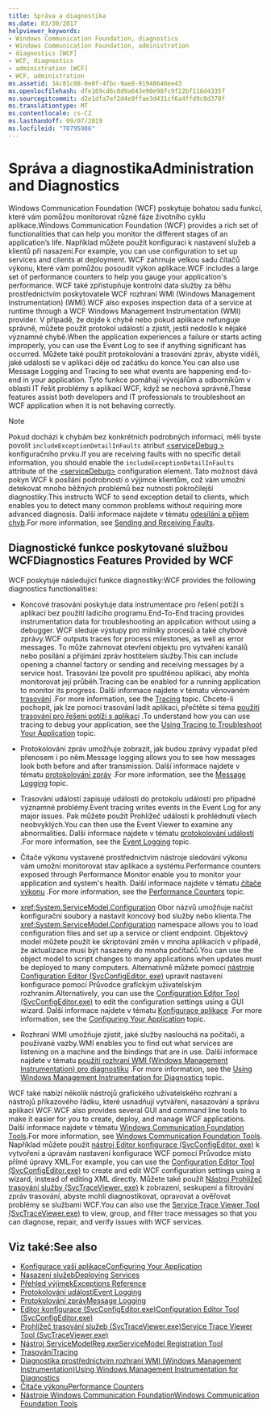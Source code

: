 ```yaml
---
title: Správa a diagnostika
ms.date: 03/30/2017
helpviewer_keywords:
- Windows Communication Foundation, diagnostics
- Windows Communication Foundation, administration
- diagnostics [WCF]
- WCF, diagnostics
- administration [WCF]
- WCF, administration
ms.assetid: 34c81c08-0e0f-4fbc-9ae8-91948640ee43
ms.openlocfilehash: dfe169cd6c8d9a643e90e98fc9f22bf116d4335f
ms.sourcegitcommit: d2e1dfa7ef2d4e9ffae3d431cf6a4ffd9c8d378f
ms.translationtype: MT
ms.contentlocale: cs-CZ
ms.lasthandoff: 09/07/2019
ms.locfileid: "70795986"
---
```

# <a name="administration-and-diagnostics"></a><span data-ttu-id="3bad9-102">Správa a diagnostika</span><span class="sxs-lookup"><span data-stu-id="3bad9-102">Administration and Diagnostics</span></span>
<span data-ttu-id="3bad9-103">Windows Communication Foundation (WCF) poskytuje bohatou sadu funkcí, které vám pomůžou monitorovat různé fáze životního cyklu aplikace.</span><span class="sxs-lookup"><span data-stu-id="3bad9-103">Windows Communication Foundation (WCF) provides a rich set of functionalities that can help you monitor the different stages of an application’s life.</span></span> <span data-ttu-id="3bad9-104">Například můžete použít konfiguraci k nastavení služeb a klientů při nasazení.</span><span class="sxs-lookup"><span data-stu-id="3bad9-104">For example, you can use configuration to set up services and clients at deployment.</span></span> <span data-ttu-id="3bad9-105">WCF zahrnuje velkou sadu čítačů výkonu, které vám pomůžou posoudit výkon aplikace.</span><span class="sxs-lookup"><span data-stu-id="3bad9-105">WCF includes a large set of performance counters to help you gauge your application's performance.</span></span> <span data-ttu-id="3bad9-106">WCF také zpřístupňuje kontrolní data služby za běhu prostřednictvím poskytovatele WCF rozhraní WMI (Windows Management Instrumentation) (WMI).</span><span class="sxs-lookup"><span data-stu-id="3bad9-106">WCF also exposes inspection data of a service at runtime through a WCF Windows Management Instrumentation (WMI) provider.</span></span> <span data-ttu-id="3bad9-107">V případě, že dojde k chybě nebo pokud aplikace nefunguje správně, můžete použít protokol událostí a zjistit, jestli nedošlo k nějaké významné chybě.</span><span class="sxs-lookup"><span data-stu-id="3bad9-107">When the application experiences a failure or starts acting improperly, you can use the Event Log to see if anything significant has occurred.</span></span> <span data-ttu-id="3bad9-108">Můžete také použít protokolování a trasování zpráv, abyste viděli, jaké události se v aplikaci děje od začátku do konce.</span><span class="sxs-lookup"><span data-stu-id="3bad9-108">You can also use Message Logging and Tracing to see what events are happening end-to-end in your application.</span></span> <span data-ttu-id="3bad9-109">Tyto funkce pomáhají vývojářům a odborníkům v oblasti IT řešit problémy s aplikací WCF, když se nechová správně.</span><span class="sxs-lookup"><span data-stu-id="3bad9-109">These features assist both developers and IT professionals to troubleshoot an WCF application when it is not behaving correctly.</span></span>  
  
> [!NOTE]
> <span data-ttu-id="3bad9-110">Pokud dochází k chybám bez konkrétních podrobných informací, měli byste povolit `includeExceptionDetailInFaults` atribut [ \<serviceDebug >](../../configure-apps/file-schema/wcf/servicedebug.md) konfiguračního prvku.</span><span class="sxs-lookup"><span data-stu-id="3bad9-110">If you are receiving faults with no specific detail information, you should enable the `includeExceptionDetailInFaults` attribute of the [\<serviceDebug>](../../configure-apps/file-schema/wcf/servicedebug.md) configuration element.</span></span> <span data-ttu-id="3bad9-111">Tato možnost dává pokyn WCF k posílání podrobností o výjimce klientům, což vám umožní detekovat mnoho běžných problémů bez nutnosti pokročilejší diagnostiky.</span><span class="sxs-lookup"><span data-stu-id="3bad9-111">This instructs WCF to send exception detail to clients, which enables you to detect many common problems without requiring more advanced diagnosis.</span></span> <span data-ttu-id="3bad9-112">Další informace najdete v tématu [odesílání a příjem chyb](../sending-and-receiving-faults.md).</span><span class="sxs-lookup"><span data-stu-id="3bad9-112">For more information, see [Sending and Receiving Faults](../sending-and-receiving-faults.md).</span></span>  
  
## <a name="diagnostics-features-provided-by-wcf"></a><span data-ttu-id="3bad9-113">Diagnostické funkce poskytované službou WCF</span><span class="sxs-lookup"><span data-stu-id="3bad9-113">Diagnostics Features Provided by WCF</span></span>  
 <span data-ttu-id="3bad9-114">WCF poskytuje následující funkce diagnostiky:</span><span class="sxs-lookup"><span data-stu-id="3bad9-114">WCF provides the following diagnostics functionalities:</span></span>  
  
- <span data-ttu-id="3bad9-115">Koncové trasování poskytuje data instrumentace pro řešení potíží s aplikací bez použití ladicího programu.</span><span class="sxs-lookup"><span data-stu-id="3bad9-115">End-To-End tracing provides instrumentation data for troubleshooting an application without using a debugger.</span></span> <span data-ttu-id="3bad9-116">WCF sleduje výstupy pro milníky procesů a také chybové zprávy.</span><span class="sxs-lookup"><span data-stu-id="3bad9-116">WCF outputs traces for process milestones, as well as error messages.</span></span> <span data-ttu-id="3bad9-117">To může zahrnovat otevření objektu pro vytváření kanálů nebo posílání a přijímání zpráv hostitelem služby.</span><span class="sxs-lookup"><span data-stu-id="3bad9-117">This can include opening a channel factory or sending and receiving messages by a service host.</span></span> <span data-ttu-id="3bad9-118">Trasování lze povolit pro spuštěnou aplikaci, aby mohla monitorovat její průběh.</span><span class="sxs-lookup"><span data-stu-id="3bad9-118">Tracing can be enabled for a running application to monitor its progress.</span></span> <span data-ttu-id="3bad9-119">Další informace najdete v tématu věnovaném [trasování](./tracing/index.md) .</span><span class="sxs-lookup"><span data-stu-id="3bad9-119">For more information, see the [Tracing](./tracing/index.md) topic.</span></span> <span data-ttu-id="3bad9-120">Chcete-li pochopit, jak lze pomocí trasování ladit aplikaci, přečtěte si téma [použití trasování pro řešení potíží s aplikací](./tracing/using-tracing-to-troubleshoot-your-application.md) .</span><span class="sxs-lookup"><span data-stu-id="3bad9-120">To understand how you can use tracing to debug your application, see the [Using Tracing to Troubleshoot Your Application](./tracing/using-tracing-to-troubleshoot-your-application.md) topic.</span></span>  
  
- <span data-ttu-id="3bad9-121">Protokolování zpráv umožňuje zobrazit, jak budou zprávy vypadat před přenosem i po něm.</span><span class="sxs-lookup"><span data-stu-id="3bad9-121">Message logging allows you to see how messages look both before and after transmission.</span></span> <span data-ttu-id="3bad9-122">Další informace najdete v tématu [protokolování zpráv](message-logging.md) .</span><span class="sxs-lookup"><span data-stu-id="3bad9-122">For more information, see the [Message Logging](message-logging.md) topic.</span></span>  
  
- <span data-ttu-id="3bad9-123">Trasování událostí zapisuje události do protokolu událostí pro případné významné problémy.</span><span class="sxs-lookup"><span data-stu-id="3bad9-123">Event tracing writes events in the Event Log for any major issues.</span></span> <span data-ttu-id="3bad9-124">Pak můžete použít Prohlížeč událostí k prohlédnutí všech neobvyklých.</span><span class="sxs-lookup"><span data-stu-id="3bad9-124">You can then use the Event Viewer to examine any abnormalities.</span></span> <span data-ttu-id="3bad9-125">Další informace najdete v tématu [protokolování událostí](./event-logging/index.md) .</span><span class="sxs-lookup"><span data-stu-id="3bad9-125">For more information, see the [Event Logging](./event-logging/index.md) topic.</span></span>  
  
- <span data-ttu-id="3bad9-126">Čítače výkonu vystavené prostřednictvím nástroje sledování výkonu vám umožní monitorovat stav aplikace a systému.</span><span class="sxs-lookup"><span data-stu-id="3bad9-126">Performance counters exposed through Performance Monitor enable you to monitor your application and system's health.</span></span> <span data-ttu-id="3bad9-127">Další informace najdete v tématu [čítače výkonu](./performance-counters/index.md) .</span><span class="sxs-lookup"><span data-stu-id="3bad9-127">For more information, see the [Performance Counters](./performance-counters/index.md) topic.</span></span>  
  
- <span data-ttu-id="3bad9-128"><xref:System.ServiceModel.Configuration> Obor názvů umožňuje načíst konfigurační soubory a nastavit koncový bod služby nebo klienta.</span><span class="sxs-lookup"><span data-stu-id="3bad9-128">The <xref:System.ServiceModel.Configuration> namespace allows you to load configuration files and set up a service or client endpoint.</span></span> <span data-ttu-id="3bad9-129">Objektový model můžete použít ke skriptování změn v mnoha aplikacích v případě, že aktualizace musí být nasazeny do mnoha počítačů.</span><span class="sxs-lookup"><span data-stu-id="3bad9-129">You can use the object model to script changes to many applications when updates must be deployed to many computers.</span></span> <span data-ttu-id="3bad9-130">Alternativně můžete pomocí [nástroje Configuration Editor (SvcConfigEditor. exe)](../configuration-editor-tool-svcconfigeditor-exe.md) upravit nastavení konfigurace pomocí Průvodce grafickým uživatelským rozhraním.</span><span class="sxs-lookup"><span data-stu-id="3bad9-130">Alternatively, you can use the [Configuration Editor Tool (SvcConfigEditor.exe)](../configuration-editor-tool-svcconfigeditor-exe.md) to edit the configuration settings using a GUI wizard.</span></span> <span data-ttu-id="3bad9-131">Další informace najdete v tématu [Konfigurace aplikace](configuring-your-application.md) .</span><span class="sxs-lookup"><span data-stu-id="3bad9-131">For more information, see the [Configuring Your Application](configuring-your-application.md) topic.</span></span>  
  
- <span data-ttu-id="3bad9-132">Rozhraní WMI umožňuje zjistit, jaké služby naslouchá na počítači, a používané vazby.</span><span class="sxs-lookup"><span data-stu-id="3bad9-132">WMI enables you to find out what services are listening on a machine and the bindings that are in use.</span></span> <span data-ttu-id="3bad9-133">Další informace najdete v tématu [použití rozhraní WMI (Windows Management Instrumentation) pro diagnostiku](./wmi/index.md) .</span><span class="sxs-lookup"><span data-stu-id="3bad9-133">For more information, see the [Using Windows Management Instrumentation for Diagnostics](./wmi/index.md) topic.</span></span>  
  
 <span data-ttu-id="3bad9-134">WCF také nabízí několik nástrojů grafického uživatelského rozhraní a nástrojů příkazového řádku, které usnadňují vytváření, nasazování a správu aplikací WCF.</span><span class="sxs-lookup"><span data-stu-id="3bad9-134">WCF also provides several GUI and command line tools to make it easier for you to create, deploy, and manage WCF applications.</span></span> <span data-ttu-id="3bad9-135">Další informace najdete v tématu [Windows Communication Foundation Tools](../tools.md).</span><span class="sxs-lookup"><span data-stu-id="3bad9-135">For more information, see [Windows Communication Foundation Tools](../tools.md).</span></span> <span data-ttu-id="3bad9-136">Například můžete použít [nástroj Editor konfigurace (SvcConfigEditor. exe)](../configuration-editor-tool-svcconfigeditor-exe.md) k vytvoření a úpravám nastavení konfigurace WCF pomocí Průvodce místo přímé úpravy XML.</span><span class="sxs-lookup"><span data-stu-id="3bad9-136">For example, you can use the [Configuration Editor Tool (SvcConfigEditor.exe)](../configuration-editor-tool-svcconfigeditor-exe.md) to create and edit WCF configuration settings using a wizard, instead of editing XML directly.</span></span> <span data-ttu-id="3bad9-137">Můžete také použít [Nástroj Prohlížeč trasování služby (SvcTraceViewer. exe)](../service-trace-viewer-tool-svctraceviewer-exe.md) k zobrazení, seskupení a filtrování zpráv trasování, abyste mohli diagnostikovat, opravovat a ověřovat problémy se službami WCF.</span><span class="sxs-lookup"><span data-stu-id="3bad9-137">You can also use the [Service Trace Viewer Tool (SvcTraceViewer.exe)](../service-trace-viewer-tool-svctraceviewer-exe.md) to view, group, and filter trace messages so that you can diagnose, repair, and verify issues with WCF services.</span></span>  
  
## <a name="see-also"></a><span data-ttu-id="3bad9-138">Viz také:</span><span class="sxs-lookup"><span data-stu-id="3bad9-138">See also</span></span>

- [<span data-ttu-id="3bad9-139">Konfigurace vaší aplikace</span><span class="sxs-lookup"><span data-stu-id="3bad9-139">Configuring Your Application</span></span>](configuring-your-application.md)
- [<span data-ttu-id="3bad9-140">Nasazení služeb</span><span class="sxs-lookup"><span data-stu-id="3bad9-140">Deploying Services</span></span>](deploying-services.md)
- [<span data-ttu-id="3bad9-141">Přehled výjimek</span><span class="sxs-lookup"><span data-stu-id="3bad9-141">Exceptions Reference</span></span>](./exceptions-reference/index.md)
- [<span data-ttu-id="3bad9-142">Protokolování událostí</span><span class="sxs-lookup"><span data-stu-id="3bad9-142">Event Logging</span></span>](./event-logging/index.md)
- [<span data-ttu-id="3bad9-143">Protokolování zpráv</span><span class="sxs-lookup"><span data-stu-id="3bad9-143">Message Logging</span></span>](message-logging.md)
- [<span data-ttu-id="3bad9-144">Editor konfigurace (SvcConfigEditor.exe)</span><span class="sxs-lookup"><span data-stu-id="3bad9-144">Configuration Editor Tool (SvcConfigEditor.exe)</span></span>](../configuration-editor-tool-svcconfigeditor-exe.md)
- [<span data-ttu-id="3bad9-145">Prohlížeč trasování služeb (SvcTraceViewer.exe)</span><span class="sxs-lookup"><span data-stu-id="3bad9-145">Service Trace Viewer Tool (SvcTraceViewer.exe)</span></span>](../service-trace-viewer-tool-svctraceviewer-exe.md)
- [<span data-ttu-id="3bad9-146">Nástroj ServiceModelReg.exe</span><span class="sxs-lookup"><span data-stu-id="3bad9-146">ServiceModel Registration Tool</span></span>](servicemodel-registration-tool.md)
- [<span data-ttu-id="3bad9-147">Trasování</span><span class="sxs-lookup"><span data-stu-id="3bad9-147">Tracing</span></span>](./tracing/index.md)
- [<span data-ttu-id="3bad9-148">Diagnostika prostřednictvím rozhraní WMI (Windows Management Instrumentation)</span><span class="sxs-lookup"><span data-stu-id="3bad9-148">Using Windows Management Instrumentation for Diagnostics</span></span>](./wmi/index.md)
- [<span data-ttu-id="3bad9-149">Čítače výkonu</span><span class="sxs-lookup"><span data-stu-id="3bad9-149">Performance Counters</span></span>](./performance-counters/index.md)
- [<span data-ttu-id="3bad9-150">Nástroje Windows Communication Foundation</span><span class="sxs-lookup"><span data-stu-id="3bad9-150">Windows Communication Foundation Tools</span></span>](../tools.md)

